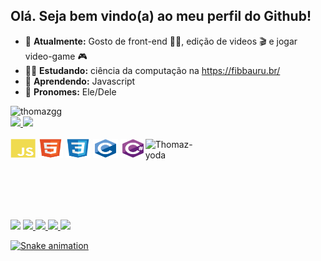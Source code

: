 ## Olá. Seja bem vindo(a) ao meu perfil do Github!

  - 🔭 <strong>Atualmente:</strong> Gosto de front-end 👩‍💻, edição de videos 🎬 e jogar video-game 🎮
  - 👨‍🎓 <strong>Estudando:</strong> ciência da computação na https://fibbauru.br/
  - 🌱 <strong>Aprendendo:</strong> Javascript
  - 💞️ <strong>Pronomes:</strong> Ele/Dele

<!---
uthomaz1/uthomaz1 is a ✨ special ✨ repository because its `README.md` (this file) appears on your GitHub profile.
You can click the Preview link to take a look at your changes.
--->
<img src="https://komarev.com/ghpvc/?username=thomazgg&color=green" alt="thomazgg" /> 
<div>
  <a href="https://github.com/thomazgg">
  <img height="180em" src="https://github-readme-stats.vercel.app/api?username=thomazgg&show_iconstrue&layout=compact&theme=dracula&include_all_commits=true&count_private=true" />
  <img height="180em" src="https://github-readme-stats.vercel.app/api/top-langs/?username=thomazgg&layout=compact&langs_count=16&theme=dracula" /></a>
</div>

<div style="display: inline-block"><br>
  <img align="center" alt="Thomaz-Js" height="30" width="40" src="https://raw.githubusercontent.com/devicons/devicon/master/icons/javascript/javascript-plain.svg">
  <img align="center" alt="Thomaz-HTML" height="30" width="40" src="https://raw.githubusercontent.com/devicons/devicon/master/icons/html5/html5-original.svg">
  <img align="center" alt="Thomaz-CSS" height="30" width="40" src="https://raw.githubusercontent.com/devicons/devicon/master/icons/css3/css3-original.svg">
  <img align="center" alt="Thomaz-C" height="30" width="40" src="https://github.com/devicons/devicon/blob/master/icons/c/c-original.svg">
  <img align="center" alt="Thomaz-Csharp" height="30" width="40" src="https://raw.githubusercontent.com/devicons/devicon/master/icons/csharp/csharp-original.svg">
  
  <img align="right" alt="Thomaz-yoda" height="100" width="100" src="https://media.discordapp.net/attachments/862149693081387068/878333749786443908/Webp.net-gifmaker_1.gif">
</div>

  ##

<div>
  <a href="https://www.youtube.com/c/uthomaz/videos" target="_blank"><img src="https://img.shields.io/badge/YouTube-FF0000?style=for-the-badge&amp;logo=youtube&amp;logoColor=white" target="_blank"></a>
  <a href="https://instagram.com/thomazfps" target="_blank"><img src="https://img.shields.io/badge/-Instagram-%23E4405F?style=for-the-badge&amp;logo=instagram&amp;logoColor=white" target="_blank"</a>
 	<a href="https://www.twitch.tv/uthomaz" target="_blank"><img src="https://img.shields.io/badge/Twitch-9146FF?style=for-the-badge&amp;logo=twitch&amp;logoColor=white" target="_blank"</a>
 <a href="https://discord.gg/DJuK4KGa94" target="_blank"><img src="https://img.shields.io/badge/Discord-7289DA?style=for-the-badge&amp;logo=discord&amp;logoColor=white" target="_blank"</a> 
  <a href="mailto:contato.uthomaz@gmail.com"><img src="https://img.shields.io/badge/-Gmail-%23333?style=for-the-badge&amp;logo=gmail&amp;logoColor=white" target="_blank"</a>
    
  ![Snake animation](https://github.com/thomazgg/thomazgg/blob/output/github-contribution-grid-snake.svg)
    
</div>
